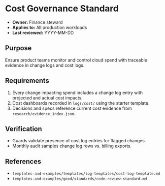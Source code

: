 # Cost Governance Standard

- **Owner:** Finance steward
- **Applies to:** All production workloads
- **Last reviewed:** YYYY-MM-DD

## Purpose
Ensure product teams monitor and control cloud spend with traceable evidence in
change logs and cost logs.

## Requirements
1. Every change impacting spend includes a change log entry with projected and
   actual cost impacts.
2. Cost dashboards recorded in `logs/cost/` using the starter template.
3. Decisions and specs reference current cost evidence from
   `research/evidence_index.json`.

## Verification
- Guards validate presence of cost log entries for flagged changes.
- Monthly audit samples change log rows vs. billing exports.

## References
- `templates-and-examples/templates/log-templates/cost-log-template.md`
- `templates-and-examples/good/standards/code-review-standard.md`
